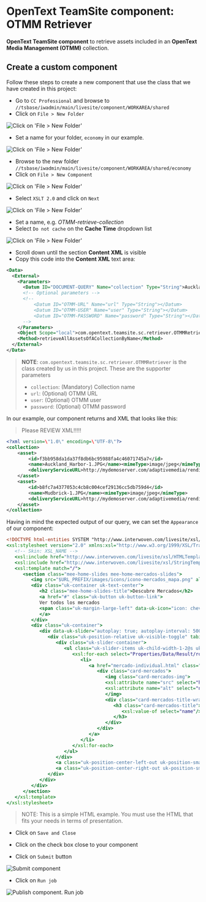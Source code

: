 # OpenText TeamSite component: OTMM Retriever

**OpenText TeamSite component** to retrieve assets included in an **OpenText Media Management (OTMM)** collection.

## Create a custom component
Follow these steps to create a new component that use the class that we have created in this project:

   - Go to `CC Professional` and browse to `//tsbase/iwadmin/main/livesite/component/WORKAREA/shared`
   - Click on `File > New Folder`
   
   ![Click on 'File > New Folder'](images/teamsite-cc-professional-file-new-folder.png)
   
   - Set a name for your folder, `economy` in our example.
      
   ![Click on 'File > New Folder'](images/teamsite-cc-professional-file-new-folder-name.png)
   
   - Browse to the new folder `//tsbase/iwadmin/main/livesite/component/WORKAREA/shared/economy`
   - Click on `File > New Component`

   ![Click on 'File > New Folder'](images/teamsite-cc-professional-file-new-component.png)
   
   - Select `XSLT 2.0` and click on `Next`
   
   ![Click on 'File > New Folder'](images/teamsite-cc-professional-file-new-component-xslt-2-0.png)   

   - Set a name, e.g. *OTMM-retrieve-collection*
   - Select `Do not cache` on the **Cache Time** dropdown list
   
   ![Click on 'File > New Folder'](images/teamsite-cc-professional-file-new-component-pop-up.png)      
   
   - Scroll down until the section **Content XML** is visible
   - Copy this code into the **Content XML** text area:
   
```xml
<Data>
  <External>
    <Parameters>
      <Datum ID="DOCUMENT-QUERY" Name="collection" Type="String">Auckland</Datum>
      <!-- Optional parameters -->
      <!-- 
	      <Datum ID="OTMM-URL" Name="url" Type="String"></Datum>
	      <Datum ID="OTMM-USER" Name="user" Type="String"></Datum>
	      <Datum ID="OTMM-PASSWORD" Name="password" Type="String"></Datum>                  
      -->
    </Parameters>
    <Object Scope="local">com.opentext.teamsite.sc.retriever.OTMMRetriever</Object>
    <Method>retrieveAllAssetsOfACollectionByName</Method>
  </External>
</Data>
```

> **NOTE**: `com.opentext.teamsite.sc.retriever.OTMMRetriever` is the class created by us in this project.
> These are the supporter parameters
>  - `collection`: (Mandatory) Collection name
>  - `url`: (Optional) OTMM URL
>  - `user`: (Optional) OTMM user
>  - `password`: (Optional) OTMM password


In our example, our component returns and XML that looks like this:

> Please REVIEW XML!!!!!

```xml
<?xml version=\"1.0\" encoding=\"UTF-8\"?>
<collection>
	<asset>
		<id>f3bb958da1da37f8db6bc95988fa4c46071745a7</id>
		<name>Auckland_Harbor-1.JPG</name><mimeType>image/jpeg</mimeType>
		<deliveryServiceURL>http://mydemoserver.com/adaptivemedia/rendition?id=45fe8cbf156f06d18e293f95eb0c89faba9af16e</deliveryServiceURL>
	</asset>
	<asset>
		<id>b8fc7a4377053c4cb8c004cef29136cc5db759d4</id>
		<name>Mudbrick-1.JPG</name><mimeType>image/jpeg</mimeType>
		<deliveryServiceURL>http://mydemoserver.com/adaptivemedia/rendition?id=b8fc7a4377053c4cb8c004cef29136cc5db759d4</deliveryServiceURL>
	</asset>
</collection>
```

Having in mind the expected output of our query, we can set the `Appearance` of our component:

```xslt
<!DOCTYPE html-entities SYSTEM "http://www.interwoven.com/livesite/xsl/xsl-html.dtd">
<xsl:stylesheet version="2.0" xmlns:xsl="http://www.w3.org/1999/XSL/Transform">
   <!-- Skin: XSL_NAME -->
   <xsl:include href="http://www.interwoven.com/livesite/xsl/HTMLTemplates.xsl"/>
   <xsl:include href="http://www.interwoven.com/livesite/xsl/StringTemplates.xsl"/>
   <xsl:template match="/">
      <section class="mee-home-slides mee-home-mercados-slides">
         <img src="$URL_PREFIX/images/icons/icono-mercados_mapa.png" alt="icono de mercado" class="mee-home-slides-icon" />
         <div class="uk-container uk-text-center">
            <h2 class="mee-home-slides-title">Descubre Mercados</h2>
            <a href="#" class="uk-button uk-button-link">
            Ver todos los mercados
            <span class="uk-margin-large-left" data-uk-icon="icon: chevron-right; ratio: 1.1" aria-hidden="true" />
            </a>
         </div>
         <div class="uk-container">
            <div data-uk-slider="autoplay: true; autoplay-interval: 5000">
               <div class="uk-position-relative uk-visible-toggle" tabindex="-1">
                  <div class="uk-slider-container">
                     <ul class="uk-slider-items uk-child-width-1-2@s uk-child-width-1-4@m uk-child-width-1-5@l" data-uk-grid="true">
                        <xsl:for-each select="Properties/Data/Result/root/results/document/content/Root">
                           <li>
                              <a href="mercado-individual.html" class="card-mercados-wrap" aria-label="Ver mercado">
                                 <div class="card-mercados">
                                    <img class="card-mercados-img">
                                    <xsl:attribute name="src" select="highlightedImage"/>
                                    <xsl:attribute name="alt" select="name"/>
                                    </img>
                                    <div class="card-mercados-title-wrap">
                                       <h3 class="card-mercados-title">
                                          <xsl:value-of select="name"/>
                                       </h3>
                                    </div>
                                 </div>
                              </a>
                           </li>
                        </xsl:for-each>
                     </ul>
                  </div>
                  <a class="uk-position-center-left-out uk-position-small" href="#" data-uk-slidenav-previous="true" data-uk-slider-item="previous" aria-label="Anterior" />
                  <a class="uk-position-center-right-out uk-position-small" href="#" data-uk-slidenav-next="true" data-uk-slider-item="next" aria-label="Siguiente" />
               </div>
            </div>
         </div>
      </section>
   </xsl:template>
</xsl:stylesheet>
```

> NOTE: This is a simple HTML example. You must use the HTML that fits your needs in terms of presentation.

 - Click on `Save and Close`
 
 - Click on the check box close to your component
 - Click on `Submit` button
 
 ![Submit component](images/teamsite-experience-studio-publish-component.png)
 
 - Click on `Run job`
 
  ![Publish component. Run job](images/teamsite-experience-studio-publish-component-run-job.png)
 
